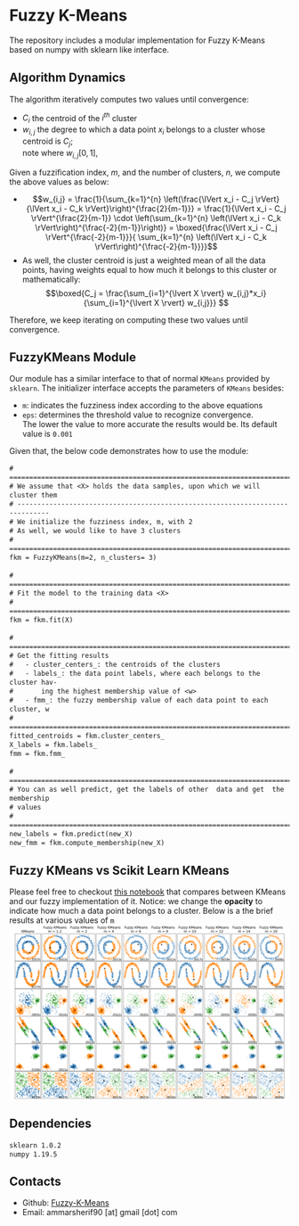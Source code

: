# Fuzzy K-Means
The repository includes a modular implementation for Fuzzy K-Means based on numpy with sklearn like interface.

## Algorithm Dynamics
The algorithm iteratively computes two values until convergence:
- $C_i$ the centroid of the $i^{th}$ cluster
- $w_{i,j}$ the degree to which a data point $x_i$ belongs to a cluster whose centroid is $C_j$;<br> note where $w_{i,j} [0,1]$,

Given a fuzzification index, $m$, and the number of clusters, $n$, we compute the above values as below:
- $$w_{i,j} = \frac{1}{\sum_{k=1}^{n} \left(\frac{\lVert x_i - C_j \rVert}{\lVert x_i - C_k \rVert}\right)^{\frac{2}{m-1}}} = \frac{1}{\lVert x_i - C_j \rVert^{\frac{2}{m-1}} \cdot \left(\sum_{k=1}^{n} \left(\lVert x_i - C_k \rVert\right)^{\frac{-2}{m-1}}\right)} = \boxed{\frac{\lVert x_i - C_j \rVert^{\frac{-2}{m-1}}}{ \sum_{k=1}^{n} \left(\lVert x_i - C_k \rVert\right)^{\frac{-2}{m-1}}}}$$
- As well, the cluster centroid is just a weighted mean of all the data points, having weights equal to how much it belongs to this cluster or mathematically: $$\boxed{C_j = \frac{\sum_{i=1}^{\lvert X \rvert} w_{i,j}*x_i}{\sum_{i=1}^{\lvert X \rvert} w_{i,j}}} $$

Therefore, we keep iterating on computing these two values until convergence.

## FuzzyKMeans Module
Our module has a similar interface to that of normal `KMeans` provided by `sklearn`. The initializer interface accepts the parameters of `KMeans` besides:
- `m`: indicates the fuzziness index according to the above equations
- `eps`: determines the threshold value to recognize convergence.<br>The lower the value to more accurate the results would be. Its default value is `0.001`

Given that, the below code demonstrates how to use the module:
```python3
# ==============================================================================
# We assume that <X> holds the data samples, upon which we will cluster them
# ------------------------------------------------------------------------------
# We initialize the fuzziness index, m, with 2
# As well, we would like to have 3 clusters
# ==============================================================================
fkm = FuzzyKMeans(m=2, n_clusters= 3)

# ==============================================================================
# Fit the model to the training data <X>
# ==============================================================================
fkm = fkm.fit(X)

# ==============================================================================
# Get the fitting results
# 	- cluster_centers_: the centroids of the clusters
#	- labels_: the data point labels, where each belongs to the cluster hav-
#		ing the highest membership value of <w>
# 	- fmm_: the fuzzy membership value of each data point to each cluster, w
# ==============================================================================
fitted_centroids = fkm.cluster_centers_
X_labels = fkm.labels_
fmm = fkm.fmm_

# ==============================================================================
# You can as well predict, get the labels of other  data and get  the membership
# values
# ==============================================================================
new_labels = fkm.predict(new_X)
new_fmm = fkm.compute_membership(new_X)
```
## Fuzzy KMeans vs Scikit Learn KMeans
Please feel free to checkout [this notebook](https://github.com/ammarSherif/Fuzzy-K-Means/blob/main/notebooks/Fuzzy%20KMeans.ipynb) that compares between KMeans and our fuzzy implementation of it. Notice: we change the **opacity** to indicate how much a data point belongs to a cluster. Below is a the brief results at various values of `m`
![Algorithm Comparison](./notebooks/algorithm_comparison.png)
## Dependencies
```
sklearn 1.0.2
numpy 1.19.5
```
## Contacts
- Github: [Fuzzy-K-Means](https://github.com/ammarSherif/Fuzzy-K-Means)
- Email: ammarsherif90 [at] gmail [dot] com
